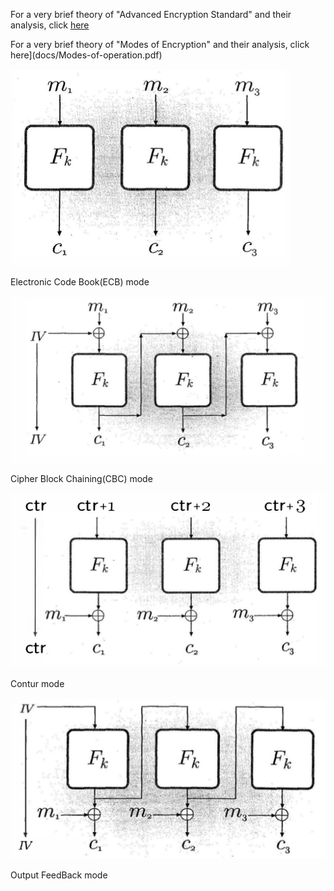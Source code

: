 For a very brief theory of "Advanced Encryption Standard" and their analysis, click [here](docs/16_AES.pdf)

For a very brief theory of "Modes of Encryption" and their analysis, click here](docs/Modes-of-operation.pdf)

<img src="images/ecbm.png">

   Electronic Code Book(ECB) mode


<img src="images/cdbm.png">

   Cipher Block Chaining(CBC) mode


<img src="images/ctr.png">

   Contur mode


<img src="images/ofbm.png">

   Output FeedBack mode
